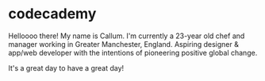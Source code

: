 # codecademy

Helloooo there! My name is Callum. I'm currently a 23-year old chef and manager working in Greater Manchester, England. Aspiring designer & app/web developer with the intentions of pioneering positive global change.

It's a great day to have a great day!
